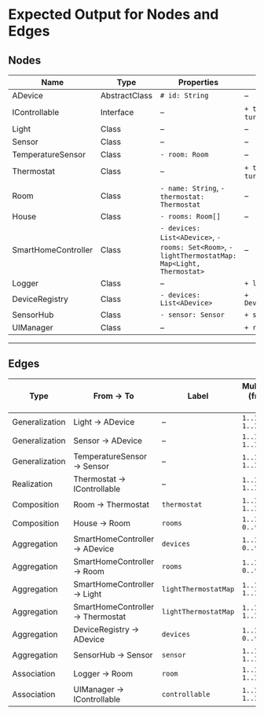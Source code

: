 # Expected Output for Nodes and Edges

## Nodes

| Name                | Type          | Properties                                                                                       | Operations                              |
| ------------------- | ------------- | ------------------------------------------------------------------------------------------------ | --------------------------------------- |
| ADevice             | AbstractClass | `# id: String`                                                                                   | –                                       |
| IControllable       | Interface     | –                                                                                                | `+ turnOn(): void`, `+ turnOff(): void` |
| Light               | Class         | –                                                                                                | –                                       |
| Sensor              | Class         | –                                                                                                | –                                       |
| TemperatureSensor   | Class         | `- room: Room`                                                                                   | –                                       |
| Thermostat          | Class         | –                                                                                                | `+ turnOn(): void`, `+ turnOff(): void` |
| Room                | Class         | `- name: String`, `- thermostat: Thermostat`                                                     | –                                       |
| House               | Class         | `- rooms: Room[]`                                                                                | –                                       |
| SmartHomeController | Class         | `- devices: List<ADevice>`, `- rooms: Set<Room>`, `- lightThermostatMap: Map<Light, Thermostat>` | –                                       |
| Logger              | Class         | –                                                                                                | `+ log(Room): void`                     |
| DeviceRegistry      | Class         | `- devices: List<ADevice>`                                                                       | `+ DeviceRegistry(List<ADevice>)`       |
| SensorHub           | Class         | `- sensor: Sensor`                                                                               | `+ setSensor(Sensor): void`             |
| UIManager           | Class         | –                                                                                                | `+ render(IControllable): void`         |

---

## Edges

| Type           | From → To                        | Label                | Multiplicity (from → to) |
| -------------- | -------------------------------- | -------------------- | ------------------------ |
| Generalization | Light → ADevice                  | –                    | `1..1 → 1..1`            |
| Generalization | Sensor → ADevice                 | –                    | `1..1 → 1..1`            |
| Generalization | TemperatureSensor → Sensor       | –                    | `1..1 → 1..1`            |
| Realization    | Thermostat → IControllable       | –                    | `1..1 → 1..1`            |
| Composition    | Room → Thermostat                | `thermostat`         | `1..1 → 1..1`            |
| Composition    | House → Room                     | `rooms`              | `1..1 → 0..*`            |
| Aggregation    | SmartHomeController → ADevice    | `devices`            | `1..1 → 0..*`            |
| Aggregation    | SmartHomeController → Room       | `rooms`              | `1..1 → 0..*`            |
| Aggregation    | SmartHomeController → Light      | `lightThermostatMap` | `1..1 → 1..1`            |
| Aggregation    | SmartHomeController → Thermostat | `lightThermostatMap` | `1..1 → 1..1`            |
| Aggregation    | DeviceRegistry → ADevice         | `devices`            | `1..1 → 0..*`            |
| Aggregation    | SensorHub → Sensor               | `sensor`             | `1..1 → 1..1`            |
| Association    | Logger → Room                    | `room`               | `1..1 → 1..1`            |
| Association    | UIManager → IControllable        | `controllable`       | `1..1 → 1..1`            |

